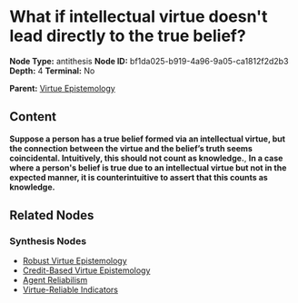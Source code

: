 # What if intellectual virtue doesn't lead directly to the true belief?

**Node Type:** antithesis
**Node ID:** bf1da025-b919-4a96-9a05-ca1812f2d2b3
**Depth:** 4
**Terminal:** No

**Parent:** [Virtue Epistemology](virtue-epistemology-synthesis-245d2186-db5b-4e1f-a57f-c28f35b4f87d.md)

## Content

**Suppose a person has a true belief formed via an intellectual virtue, but the connection between the virtue and the belief’s truth seems coincidental. Intuitively, this should not count as knowledge.**, **In a case where a person's belief is true due to an intellectual virtue but not in the expected manner, it is counterintuitive to assert that this counts as knowledge.**

## Related Nodes

### Synthesis Nodes

- [Robust Virtue Epistemology](robust-virtue-epistemology-synthesis-1dabb09f-b7ed-4c1b-a5af-25d507be53f5.md)
- [Credit-Based Virtue Epistemology](credit-based-virtue-epistemology-synthesis-e3c266b2-8145-4af8-bef7-623d5c674005.md)
- [Agent Reliabilism](agent-reliabilism-synthesis-2faeecf2-e714-4a40-8f32-c40a98565930.md)
- [Virtue-Reliable Indicators](virtue-reliable-indicators-synthesis-d7275bac-9e8e-42b1-9123-b3c2af242c84.md)
